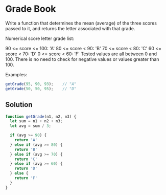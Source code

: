 # Grade Book
Write a function that determines the mean (average) of the three scores passed to it, and returns the letter associated with that grade.

Numerical score letter grade list:

90 <= score <= 100: 'A'
80 <= score < 90: 'B'
70 <= score < 80: 'C'
60 <= score < 70: 'D'
0 <= score < 60: 'F'
Tested values are all between 0 and 100. There is no need to check for negative values or values greater than 100.

Examples:
```js
getGrade(95, 90, 93);    // "A"
getGrade(50, 50, 95);    // "D"
```



## Solution
```js
function getGrade(n1, n2, n3) {
  let sum = n1 + n2 + n3;
  let avg = sum / 3;

  if (avg >= 90) {
    return 'A'
  } else if (avg >= 80) {
    return 'B'
  } else if (avg >= 70) {
    return 'C'
  } else if (avg >= 60) {
    return 'D'
  } else {
    return 'F'
  }
}
```